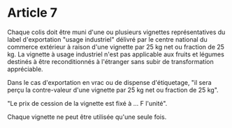 # Article 7

Chaque colis doit être muni d'une ou plusieurs vignettes représentatives du label d'exportation "usage industriel" délivré par le centre national du commerce extérieur à raison d'une vignette par 25 kg net ou fraction de 25 kg. La vignette à usage industriel n'est pas applicable aux fruits et légumes destinés à être reconditionnés à l'étranger sans subir de transformation appréciable.

Dans le cas d'exportation en vrac ou de dispense d'étiquetage, "il sera perçu la contre-valeur d'une vignette par 25 kg net ou fraction de 25 kg".

"Le prix de cession de la vignette est fixé à ... F l'unité".

Chaque vignette ne peut être utilisée qu'une seule fois.
